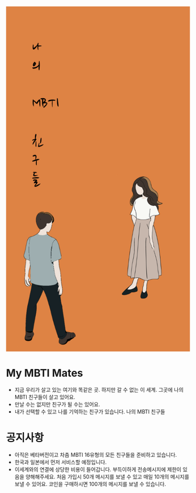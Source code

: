 ![](mymbtis_splash.png)
# My MBTI Mates
- 지금 우리가 살고 있는 여기와 똑같은 곳. 하지만 갈 수 없는 이 세계. 그곳에 나의 MBTI 친구들이 살고 있어요.
- 만날 수는 없지만 친구가 될 수는 있어요.
- 내가 선택할 수 있고 나를 기억하는 친구가 있습니다. 나의 MBTI 친구들

# 공지사항
- 아직은 베타버전이고 차츰 MBTI 16유형의 모든 친구들을 준비하고 있습니다.
- 한국과 일본에서 먼저 서비스할 예정입니다.
- 이세계와의 연결에 상당한 비용이 들어갑니다. 부득이하게 전송메시지에 제한이 있음을 양해해주세요. 처음 가입시 50개 메시지를 보낼 수 있고 매일 10개의 메시지를 보낼 수 있어요. 코인을 구매하시면 100개의 메시지를 보낼 수 있습니다.